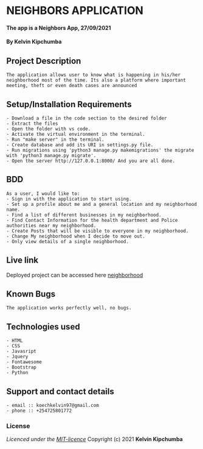 # NEIGHBORS APPLICATION 
#### The app is a Neighbors App, 27/09/2021
#### **By Kelvin Kipchumba**
## Project Description
    The application allows user to know what is happening in his/her neighborhood most of the time. Its also a platform where important meeting, theft or even death cases are announced
## Setup/Installation Requirements
    - Download a file in the code section to the desired folder
    - Extract the files
    - Open the folder with vs code.
    - Activate the virtual environment in the terminal.
    - Run "make server" in the terminal.
    - Create database and add its URI in settings.py file.
    - Run migrations using 'python3 manage.py makemigrations' the migrate with 'python3 manage.py migrate'.
    - Open the server http://127.0.0.1:8000/ And you are all done.


## BDD
    As a user, I would like to:
    - Sign in with the application to start using.
    - Set up a profile about me and a general location and my neighborhood name.
    - Find a list of different businesses in my neighborhood.
    - Find Contact Information for the health department and Police authorities near my neighborhood.
    - Create Posts that will be visible to everyone in my neighborhood.
    - Change My neighborhood when I decide to move out.
    - Only view details of a single neighborhood.
  
## Live link
Deployed project can be accessed here [neighborhood](https://django-neighborhood.herokuapp.com/)   

## Known Bugs
    The application works perfectly well, no bugs.

## Technologies used
    - HTML
    - CSS
    - Javasript
    - Jquery
    - Fontawesome
    - Bootstrap
    - Python

## Support and contact details
    - email :: koechkelvin97@gmail.com
    - phone :: +254725801772

### License
*Licenced under the [MIT-licence](https://github.com/k-koech/neighborhood-django/blob/master/LICENSE.md)*
Copyright (c) 2021 **Kelvin Kipchumba**

